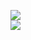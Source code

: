 [![](https://img.shields.io/badge/Made%20With-Github%20Spray-lightgrey.svg?style=for-the-badge&logo=github)](https://github.com/Annihil/github-spray#6329)  
[![](https://i.imgur.com/2DrTn0Z.gif)](https://github.com/Annihil/github-spray)